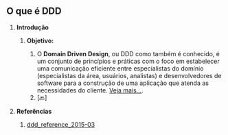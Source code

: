 <header>
   <nav id="topnav">
      <div w3-include-html="/menu.inc"></div>
      <div class="title"> <script>document.write(document.title);</script></div>
   </nav>
</header>

<article id="article">
<span id="topo"><span>

# O que é DDD

1. **Introdução**

   1. <span id="id_objetivo"><span>**Objetivo:**

      1. O **Domain Driven Design**, ou DDD como também é conhecido, é um conjunto de princípios e práticas com o foco em estabelecer uma comunicação eficiente entre especialistas do domínio (especialistas da área, usuários, analistas) e desenvolvedores de software para a construção de uma aplicação que atenda as necessidades do cliente. [Veja mais...](https://www.voitto.com.br/blog/artigo/domain-driven-design).
      2. <text onclick="goBack()">[🔙]</text>

2. **Referências**
   1. [ddd_reference_2015-03](./ddd_reference_2015-03.pdf) 
</article>

<script>  includeHTML(); </script>
